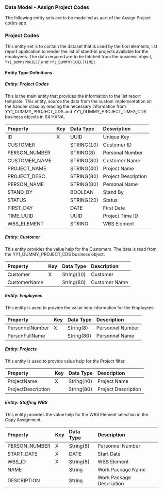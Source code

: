 ### Data Model - Assign Project Codes

The following entity sets are to be modelled as part of the Assign Project codes app. 

### Project Codes
   This entity set is to contain the dataset that is used by the fiori elements, list report application to render the list of stand-in projects available for the employees. 
   The data required are to be fetched from the business object, `YY1_DUMMYPROJECT` and `YY1_DUMMYPROJECTTIME3`. 

#### Entity Type Definitions

##### Entity: Project Codes

This is the main entity that provides the information to the list report template. This entity, source the data from the 
custom implementation on the handler class by reading the necessary information from YY1_DUMMY_PROJECT_CDS and YY1_DUMMY_PROJECT_TIME3_CDS business objects in S4 HANA. 

| **Property**  | **Key** | **Data Type** | **Description**     |
| :------------ | :------ | :------------ | :------------------ |
| ID            | X       | UUID          | Unique Key          |
| CUSTOMER      |         | STRING(10)    | Customer ID         |
| PERSON_NUMBER |         | STRING(8)     | Personal Number     |
| CUSTOMER_NAME |         | STRING(80)    | Customer Name       |
| PROJECT_NAME  |         | STRING(40)    | Project Name        |
| PROJECT_DESC  |         | STRING(80)    | Project Description |
| PERSON_NAME   |         | STRING(80)    | Personal Name       |
| STAND_BY      |         | BOOLEAN       | Stand By            |
| STATUS        |         | STRING(20)    | Status              |
| FIRST_DAY     |         | DATE          | First Date          |
| TIME_UUID     |         | UUID          | Project Time ID     |
| WBS_ELEMENT   |         | STRING        | WBS Element         |


##### Entity: Customer 

This entity provides the value help for the Customers. The data is read from the YY1_DUMMY_PROJECT_CDS business object. 

| **Property** | **Key** | **Data Type** | **Description** |
| :----------- | :------ | :------------ | :-------------- |
| Customer     | X       | String(10)    | Customer        |
| CustomerName |         | String(80)    | Customer Name   |

##### Entity: Employees 

This entity is used to provide the value help information for the Employees. 

| **Property**    | **Key** | **Data Type** | **Description**  |
| :-------------- | :------ | :------------ | :--------------- |
| PersonnelNumber | X       | String(8)     | Personnel Number |
| PersonFullName  |         | String(80)    | Personnel Name   |

##### Entity: Projects 

This entity is used to provide value help for the Project filter. 

| **Property**       | **Key** | **Data Type** | **Description**     |
| :----------------- | :------ | :------------ | :------------------ |
| ProjectName        | X       | String(40)    | Project Name        |
| ProjectDescription |         | String(80)    | Project Description |

##### Entity: Staffing WBS 

This entity provides the value help for the WBS Element selection in the Copy Assignment. 

| **Property**  | **Key** | **Data Type** | **Description**          |
| :------------ | :------ | :------------ | :----------------------- |
| PERSON_NUMBER | X       | String(8)     | Personnel Number         |
| START_DATE    | X       | DATE          | Start Date               |
| WBS_ID        | X       | String(8)     | WBS Element              |
| NAME          |         | String        | Work Package Name        |
| DESCRIPTION   |         | String        | Work Package Description |